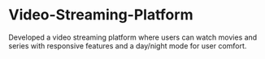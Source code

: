 # Video-Streaming-Platform
Developed a video streaming platform where users can watch movies and series with responsive features and a day/night mode for user comfort.
